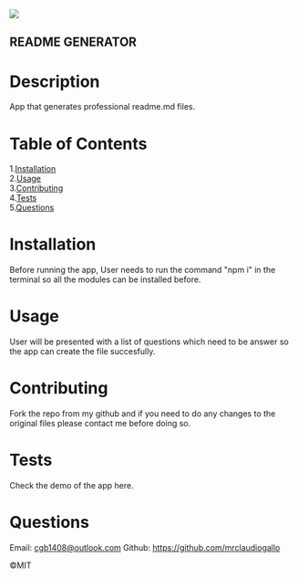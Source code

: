 
![](https://img.shields.io/badge/License-MIT-green)

## README GENERATOR
  
# Description
App that generates professional readme.md files.

# Table of Contents<br>

1.[Installation](#installation)<br>
2.[Usage](#usage)<br>
3.[Contributing](#contributing)<br>
4.[Tests](#tests)<br>
5.[Questions](#questions)<br>

# Installation
Before running the app, User needs to run the command "npm i" in the terminal so all the modules can be installed before.

# Usage
User will be presented with a list of questions which need to be answer so the app can create the file succesfully.

# Contributing
Fork the repo from my github and if you need to do any changes to the original files please contact me before doing so.

# Tests
Check the demo of the app here. 

# Questions
Email: cgb1408@outlook.com
Github: https://github.com/mrclaudiogallo

©MIT
